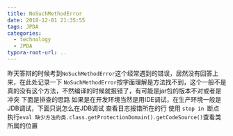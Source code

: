 ```yaml
---
title: NoSuchMethodError
date: 2018-12-01 21:35:55
tags: JPDA
categories:
  - technology
  - JPDA
typora-root-url: ..
---
```

昨天答辩的时候考到`NoSuchMethodError`这个经常遇到的错误，居然没有回答上来，在此处记录一下
`NoSuchMethodError`按字面理解是方法找不到，这个一般不是真的没有这个方法，不然编译的时候就报错了，有可能是jar包的版本不对或者是冲突
下面是排查的思路
如果是在开发环境当然是用IDE调试，在生产环境一般是JDB调试，下面只说怎么在JDB调试
查看日志报错所在的行
使用 `stop in `断点
执行`eval 缺少方法的类.class.getProtectionDomain().getCodeSource()`查看类所属的位置